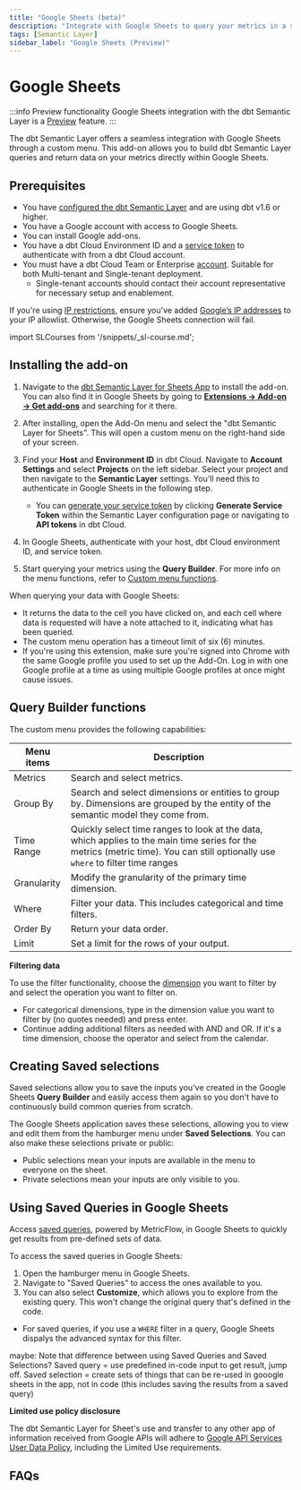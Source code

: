 ```yaml
---
title: "Google Sheets (beta)"
description: "Integrate with Google Sheets to query your metrics in a spreadsheet."
tags: [Semantic Layer]
sidebar_label: "Google Sheets (Preview)"
---
```


# Google Sheets <Lifecycle status='preview'/>

:::info Preview functionality
Google Sheets integration with the dbt Semantic Layer is a [Preview](/docs/dbt-versions/product-lifecycles#dbt-cloud) feature.
:::

The dbt Semantic Layer offers a seamless integration with Google Sheets through a custom menu. This add-on allows you to build dbt Semantic Layer queries and return data on your metrics directly within Google Sheets.

## Prerequisites

- You have [configured the dbt Semantic Layer](/docs/use-dbt-semantic-layer/setup-sl) and are using dbt v1.6 or higher.
- You have a Google account with access to Google Sheets.
- You can install Google add-ons.
- You have a dbt Cloud Environment ID and a [service token](/docs/dbt-cloud-apis/service-tokens) to authenticate with from a dbt Cloud account.
- You must have a dbt Cloud Team or Enterprise [account](https://www.getdbt.com/pricing). Suitable for both Multi-tenant and Single-tenant deployment.
  - Single-tenant accounts should contact their account representative for necessary setup and enablement.

If you're using [IP restrictions](/docs/cloud/secure/ip-restrictions), ensure you've added [Google’s IP addresses](https://www.gstatic.com/ipranges/goog.txt) to your IP allowlist. Otherwise, the Google Sheets connection will fail.

import SLCourses from '/snippets/_sl-course.md';

<SLCourses/>

## Installing the add-on

1. Navigate to the [dbt Semantic Layer for Sheets App](https://gsuite.google.com/marketplace/app/foo/392263010968) to install the add-on. You can also find it in Google Sheets by going to [**Extensions -> Add-on -> Get add-ons**](https://support.google.com/docs/answer/2942256?hl=en&co=GENIE.Platform%3DDesktop&oco=0#zippy=%2Cinstall-add-ons%2Cinstall-an-add-on) and searching for it there.
2. After installing, open the Add-On menu and select the "dbt Semantic Layer for Sheets". This will open a custom menu on the right-hand side of your screen.
3. Find your **Host** and **Environment ID** in dbt Cloud. Navigate to **Account Settings** and select **Projects** on the left sidebar. Select your project and then navigate to the **Semantic Layer** settings.  You'll need this to authenticate in Google Sheets in the following step.
   - You can [generate your service token](/docs/dbt-cloud-apis/service-tokens) by clicking **Generate Service Token** within the Semantic Layer configuration page or navigating to **API tokens** in dbt Cloud.

4. In Google Sheets, authenticate with your host, dbt Cloud environment ID, and service token.
   <Lightbox src="/img/docs/dbt-cloud/semantic-layer/sl-and-gsheets.jpg" width="70%" title="Access your Environment ID, Host, and URLs in your dbt Cloud Semantic Layer settings. Generate a service token in the Semantic Layer settings or API tokens settings" />

5. Start querying your metrics using the **Query Builder**. For more info on the menu functions, refer to [Custom menu functions](#custom-menu-functions).

When querying your data with Google Sheets:

- It returns the data to the cell you have clicked on, and each cell where data is requested will have a note attached to it, indicating what has been queried.
- The custom menu operation has a timeout limit of six (6) minutes.
- If you're using this extension, make sure you're signed into Chrome with the same Google profile you used to set up the Add-On. Log in with one Google profile at a time as using multiple Google profiles at once might cause issues.

  
## Query Builder functions

The custom menu provides the following capabilities:

| Menu items    | Description                                           |
|---------------|-------------------------------------------------------|
| Metrics       | Search and select metrics.                             |
| Group By      | Search and select dimensions or entities to group by. Dimensions are grouped by the entity of the semantic model they come from. |
| Time Range    | Quickly select time ranges to look at the data, which applies to the main time series for the metrics (metric time). You can still optionally use `where` to filter time ranges|
| Granularity   | Modify the granularity of the primary time dimension.      |
| Where         | Filter your data. This includes categorical and time filters. |
| Order By      | Return your data order.                              |
| Limit         | Set a limit for the rows of your output.               |


**Filtering data**

To use the filter functionality, choose the [dimension](docs/build/dimensions) you want to filter by and select the operation you want to filter on. 
   - For categorical dimensions, type in the dimension value you want to filter by (no quotes needed) and press enter. 
   - Continue adding additional filters as needed with AND and OR. If it's a time dimension, choose the operator and select from the calendar.


## Creating Saved selections
Saved selections allow you to save the inputs you've created in the Google Sheets **Query Builder** and easily access them again so you don't have to continuously build common queries from scratch. 

The Google Sheets application saves these selections, allowing you to view and edit them from the hamburger menu under **Saved Selections**. You can also make these selections private or public:

- Public selections mean your inputs are available in the menu to everyone on the sheet.
- Private selections mean your inputs are only visible to you.


## Using Saved Queries in Google Sheets
Access [saved queries](/docs/build/saved-queries), powered by MetricFlow, in Google Sheets to quickly get results from pre-defined sets of data. 

To access the saved queries in Google Sheets:
1. Open the hamburger menu in Google Sheets.
2. Navigate to "Saved Queries" to access the ones available to you. 
3. You can also select **Customize**, which allows you to explore from the existing query. This won't change the original query that's defined in the code. 
  - For saved queries, if you use a `WHERE` filter in a query, Google Sheets dispalys the advanced syntax for this filter.

maybe: Note that difference between using Saved Queries and Saved Selections? Saved query = use predefined in-code input to get result, jump off. Saved selection =  create sets of things that can be re-used in gooogle sheets in the app, not in code (this includes saving the results from a saved query)

**Limited use policy disclosure**

The dbt Semantic Layer for Sheet's use and transfer to any other app of information received from Google APIs will adhere to [Google API Services User Data Policy](https://developers.google.com/terms/api-services-user-data-policy), including the Limited Use requirements.

## FAQs
<FAQ path="Troubleshooting/sl-alpn-error" />
